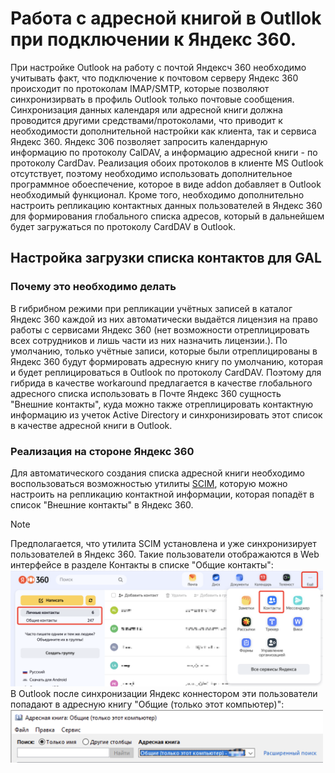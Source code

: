 # Работа с адресной книгой в Outllok при подключении к Яндекс 360.
При настройке Outlook на работу с почтой Яндексч 360 необходимо учитывать факт, что подключение к почтовом серверу Яндекс 360 происходит по протоколам IMAP/SMTP, которые позволяют синхронизирвать в профиль Outlook только почтовые сообщения. Синхронизация данных календаря или адресной книги должна проводится другими средствами/протоколами, что приводит к необходимости дополнительной настройки как клиента, так и сервиса Яндекс 360. 
Яндекс 306 позволяет запросить календарную информацию по протоколу CalDAV, а информацию адресной книги - по протоколу CardDav. Реализация обоих протоколов в клиенте MS Outlook отсутствует, поэтому необходимо использовать дополнительное программное обоеспечение, которое в виде addon добавляет в Outlook необходимый функционал.
Кроме того, необходимо дополнительно настроить репликацию контактных данных пользователей в Яндекс 360 для формирования глобального списка адресов, который в дальнейшем будет загружаться по протоколу CardDAV в Outlook.
## Настройка загрузки списка контактов для GAL
### Почему это необходимо делать
В гибрибном режими при репликации учётных записей в каталог Яндекс 360 каждой из них автоматически выдаётся лицензия на право работы с сервисами Яндекс 360 (нет возможности отреплицировать всех сотрудников и лишь части из них назначить лицензии.). По умолчанию, только учётные записи, которые были отреплицированы в Яндекс 360 будут формировать адресную книгу по умолчанию, которая и будет реплицироваться в Outlook по протоколу CardDAV.
Поэтому для гибрида в качестве workaround предлагается в качестве глобального адресного списка использовать в Почте Яндекс 360 сущность "Внешние контакты", куда можно также отреплицировать контактную информацию из учеток Active Directory и синхронизировать этот список в качестве адресной книги в Outlook.
### Реализация на стороне Яндекс 360
Для автоматического создания списка адресной книги необходимо воспользоваться возможностью утилиты [SCIM](https://yandex.ru/support/yandex-360/business/admin/ru/sso/scim?ysclid=m5ux7hg3m0838872341), которую можно настроить на репликацию контактной информации, которая попадёт в список "Внешние контакты" в Яндекс 360.
> [!NOTE]  
> Предполагается, что утилита SCIM установлена и уже синхронизирует пользователей в Яндекс 360. Такие пользователи отображаются в Web интерфейсе в разделе Контакты в списке "Общие контакты":
> <img src="images/contacts_001.png" width="500">
> В Outlook после синхронизации Яндекс коннестором эти пользователи попадают в адресную книгу "Общие (только этот компьютер)":
> <img src="images/contacts_002.png" width="500">
